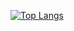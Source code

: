 [![Top Langs](https://github-readme-stats.vercel.app/api/top-langs/?username=YungBricoCoop&layout=compact&theme=onedark)](https://github.com/anuraghazra/github-readme-stats)
